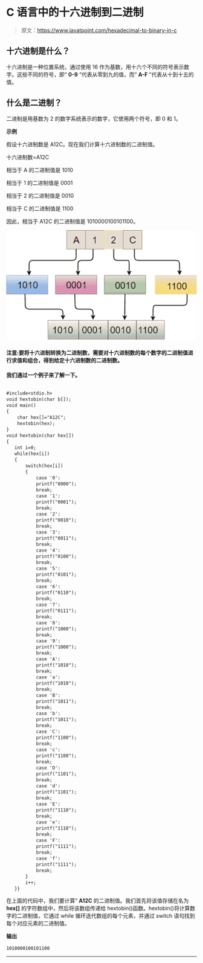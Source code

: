 # C 语言中的十六进制到二进制

> 原文：<https://www.javatpoint.com/hexadecimal-to-binary-in-c>

## 十六进制是什么？

十六进制是一种位置系统，通过使用 16 作为基数，用十六个不同的符号表示数字。这些不同的符号，即“ **0-9** ”代表从零到九的值，而“ **A-F** ”代表从十到十五的值。

## 什么是二进制？

二进制是用基数为 2 的数字系统表示的数字，它使用两个符号，即 0 和 1。

**示例**

假设十六进制数是 A12C。现在我们计算十六进制数的二进制值。

十六进制数=A12C

相当于 A 的二进制值是 1010

相当于 1 的二进制值是 0001

相当于 2 的二进制值是 0010

相当于 C 的二进制值是 1100

因此，相当于 A12C 的二进制值是 1010000100101100。

![Hexadecimal to Binary in C](img/cb2827f3769f6326219354fcb0078c24.png)

#### 注意:要将十六进制转换为二进制数，需要对十六进制数的每个数字的二进制值进行求值和组合，得到给定十六进制数的二进制数。

**我们通过一个例子来了解一下。**

```

#include<stdio.h>
void hextobin(char b[]);
void main()
{
    char hex[]="A12C";
    hextobin(hex);
}
void hextobin(char hex[])
{
   int i=0; 
   while(hex[i])
   {
       switch(hex[i])
       {
           case '0':
           printf("0000");
           break;
           case '1':
           printf("0001");
           break;
           case '2':
           printf("0010");
           break;
           case '3':
           printf("0011");
           break;
           case '4':
           printf("0100");
           break;
           case '5':
           printf("0101");
           break;
           case '6':
           printf("0110");
           break;
           case '7':
           printf("0111");
           break;
           case '8':
           printf("1000");
           break;
           case '9':
           printf("1000");
           break;
           case 'A':
           printf("1010");
           break;
           case 'a':
           printf("1010");
           break;
           case 'B':
           printf("1011");
           break;
           case 'b':
           printf("1011");
           break;
           case 'C':
           printf("1100");
           break;
           case 'c':
           printf("1100");
           break;
           case 'D':
           printf("1101");
           break;
           case 'd':
           printf("1101");
           break;
           case 'E':
           printf("1110");
           break;
           case 'e':
           printf("1110");
           break;
           case 'F':
           printf("1111");
           break;
           case 'f':
           printf("1111");
           break;
       }
       i++;
   }}

```

在上面的代码中，我们要计算“ **A12C** 的二进制值。我们首先将该值存储在名为 **hex[]** 的字符数组中，然后将该数组传递给 hextobin()函数。hextobin()将计算数字的二进制值，它通过 while 循环迭代数组的每个元素，并通过 switch 语句找到每个对应元素的二进制值。

**输出**

```
1010000100101100  

```

* * *